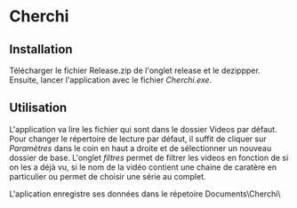 # Cherchi

## Installation

Télécharger le fichier Release.zip de l'onglet release et le dezippper. Ensuite, lancer l'application avec le fichier _Cherchi.exe_.

## Utilisation

L'application va lire les fichier qui sont dans le dossier Videos par défaut. Pour changer le répertoire de lecture par défaut, il suffit de cliquer sur *Paramètres* 
 dans le coin en haut a droite et de sélectionner un nouveau dossier de base. L'onglet _filtres_ permet de filtrer les videos en fonction de si on les a déjà vu, 
 si le nom de la vidéo contient une chaine de caratère en particulier ou permet de choisir une série au complet.

L'aplication enregistre ses données dans le répetoire Documents\Cherchi\